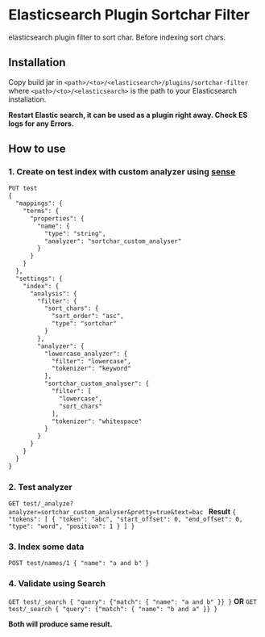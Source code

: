 # Elasticsearch Plugin  Sortchar Filter
elasticsearch  plugin filter to sort char. Before indexing sort chars.
## Installation  
Copy build jar in `<path>/<to>/<elasticsearch>/plugins/sortchar-filter` where `<path>/<to>/<elasticsearch>` is the path to your Elasticsearch installation. 

**Restart Elastic search, it can be used as a plugin right away. Check ES logs for any Errors.**

## How to use

### 1. Create on test index with custom analyzer using [sense](https://chrome.google.com/webstore/detail/sense-beta/lhjgkmllcaadmopgmanpapmpjgmfcfig?hl=en)

```markdown
PUT test
{
  "mappings": {
    "terms": {
      "properties": {
        "name": {
          "type": "string",
          "analyzer": "sortchar_custom_analyser"
        }
      }
    }
  },
  "settings": {
    "index": {
      "analysis": {
        "filter": {
          "sort_chars": {
            "sort_order": "asc",
            "type": "sortchar"
          }
        },
        "analyzer": {
          "lowercase_analyzer": {
            "filter": "lowercase",
            "tokenizer": "keyword"
          },
          "sortchar_custom_analyser": {
            "filter": [
              "lowercase",
              "sort_chars"
            ],
            "tokenizer": "whitespace"
          }
        }
      }
    }
  }
}
```

### 2. Test analyzer 
`GET test/_analyze?analyzer=sortchar_custom_analyser&pretty=true&text=bac `
**Result**
`{
   "tokens": [
      {
         "token": "abc",
         "start_offset": 0,
         "end_offset": 0,
         "type": "word",
         "position": 1
      }
   ]
}`

### 3. Index some data
`POST test/names/1
{
   "name": "a and b"
}`


### 4. Validate using Search 
`GET test/_search
{
    "query": {"match": {
       "name": "a and b"
    }}
}`
**OR**
`GET test/_search
{
    "query": {"match": {
       "name": "b and a"
    }}
}`

**Both will produce same result.** 

